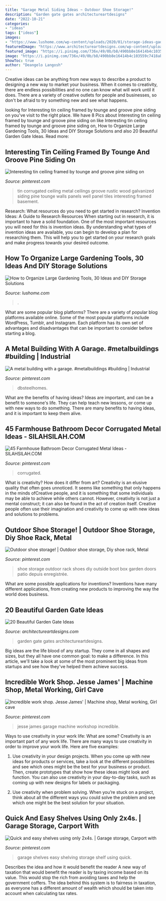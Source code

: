 ```yaml
---
title: "Garage Metal Siding Ideas ~ Outdoor Shoe Storage!"
description: "Garden gate gates architectureartdesigns"
date: "2022-10-21"
categories:
- "ideas"
tags: ["ideas"]
images:
- "https://www.lushome.com/wp-content/uploads/2020/01/storage-ideas-gadening-tools-11.jpg"
featuredImage: "https://www.architectureartdesigns.com/wp-content/uploads/2013/03/Gates-ArchitectureArtDesigns-6.jpg"
featured_image: "https://i.pinimg.com/736x/49/0b/b8/490bb8e16414b4c103559c7418abaff6--outdoor-shoe-storage-garden.jpg"
image: "https://i.pinimg.com/736x/49/0b/b8/490bb8e16414b4c103559c7418abaff6--outdoor-shoe-storage-garden.jpg"
ShowToc: true
author: "Deangelo Langosh"
---
```



Creative ideas can be anything from new ways to describe a product to designing a new way to market your business. When it comes to creativity, there are endless possibilities and no one can know what will work until it does. There are a variety of creative outlets for people and businesses, so don't be afraid to try something new and see what happens.

	

		
looking for Interesting tin ceiling framed by tounge and groove pine siding on you've visit to the right place. We have 8 Pics about Interesting tin ceiling framed by tounge and groove pine siding on like Interesting tin ceiling framed by tounge and groove pine siding on, How to Organize Large Gardening Tools, 30 Ideas and DIY Storage Solutions and also 20 Beautiful Garden Gate Ideas. Read more:
		
    
## Interesting Tin Ceiling Framed By Tounge And Groove Pine Siding On

<img loading=lazy src="https://i.pinimg.com/736x/3e/19/71/3e19710f7e00b72ea75560b3fcb0bf11--tin-on-walls-corrugated-tin.jpg?b=t" onerror="this.onerror=null;this.src='https://tse3.mm.bing.net/th?id=OIP.pXPdBAC9qx1rF6wT90raLQHaJ6&amp;pid=15.1';" alt="Interesting tin ceiling framed by tounge and groove pine siding on">

_Source: pinterest.com_

>tin corrugated ceiling metal ceilings groove rustic wood galvanized siding pine tounge walls panels well panel tiles interesting framed basement. 

	

Research: What resources do you need to get started in research?
Invention Ideas: A Guide to Research Resources
When starting out in research, it is important to have a solid foundation. One of the most important resources you will need for this is invention ideas. By understanding what types of invention ideas are available, you can begin to develop a plan for researching them. This will help you to get started on your research goals and make progress towards your desired outcome.

    
## How To Organize Large Gardening Tools, 30 Ideas And DIY Storage Solutions

<img loading=lazy src="https://www.lushome.com/wp-content/uploads/2020/01/storage-ideas-gadening-tools-11.jpg" onerror="this.onerror=null;this.src='https://tse2.mm.bing.net/th?id=OIP.1GGCyq0UV2ovxBIfGfxOiwHaJ3&amp;pid=15.1';" alt="How to Organize Large Gardening Tools, 30 Ideas and DIY Storage Solutions">

_Source: lushome.com_

>. 

	

What are some popular blog platforms?
There are a variety of popular blog platforms available online. Some of the most popular platforms include WordPress, Tumblr, and Instagram. Each platform has its own set of advantages and disadvantages that can be important to consider before starting a blog.

    
## A Metal Building With A Garage. #metalbuildings #building | Industrial

<img loading=lazy src="https://i.pinimg.com/736x/12/f9/9f/12f99f1f948bf817cbd908874ad9274a.jpg" onerror="this.onerror=null;this.src='https://tse3.mm.bing.net/th?id=OIP.v1qsc1Xu00yhaWcIoc0TkwHaKe&amp;pid=15.1';" alt="A metal building with a garage. #metalbuildings #building | Industrial">

_Source: pinterest.com_

>dbsteelhomes. 

	

What are the benefits of having ideas?
Ideas are important, and can be a benefit to someone's life. They can help teach new lessons, or come up with new ways to do something. There are many benefits to having ideas, and it is important to keep them alive.

    
## 45 Farmhouse Bathroom Decor Corrugated Metal Ideas - SILAHSILAH.COM

<img loading=lazy src="https://i.pinimg.com/736x/ee/ad/0e/eead0e016e5cdd3e261218b6e7819014.jpg" onerror="this.onerror=null;this.src='https://tse1.mm.bing.net/th?id=OIP.VYxgpa2S78Q3lnuFTGitjAHaJ6&amp;pid=15.1';" alt="45 Farmhouse Bathroom Decor Corrugated Metal Ideas - SILAHSILAH.COM">

_Source: pinterest.com_

>corrugated. 

	

What is creativity? How does it differ from art?
Creativity is an elusive quality that often goes unnoticed. It seems like something that only happens in the minds ofCreative people, and it is something that some individuals may be able to achieve while others cannot. However, creativity is not just a mental construct; it can also be found in the act of creation itself. Creative people often use their imagination and creativity to come up with new ideas and solutions to problems.

    
## Outdoor Shoe Storage! | Outdoor Shoe Storage, Diy Shoe Rack, Metal

<img loading=lazy src="https://i.pinimg.com/736x/49/0b/b8/490bb8e16414b4c103559c7418abaff6--outdoor-shoe-storage-garden.jpg" onerror="this.onerror=null;this.src='https://tse4.mm.bing.net/th?id=OIP.6lJ_PsL1oNvyIxA4gKR0bQHaJ3&amp;pid=15.1';" alt="Outdoor shoe storage! | Outdoor shoe storage, Diy shoe rack, Metal">

_Source: pinterest.com_

>shoe storage outdoor rack shoes diy outside boot box garden doors patio depuis enregistrée. 

	

What are some possible applications for inventions?
Inventions have many different applications, from creating new products to improving the way the world does business.

    
## 20 Beautiful Garden Gate Ideas

<img loading=lazy src="https://www.architectureartdesigns.com/wp-content/uploads/2013/03/Gates-ArchitectureArtDesigns-6.jpg" onerror="this.onerror=null;this.src='https://tse3.mm.bing.net/th?id=OIP.SGeevEAtPGw3-zs_8P6foQAAAA&amp;pid=15.1';" alt="20 Beautiful Garden Gate Ideas">

_Source: architectureartdesigns.com_

>garden gate gates architectureartdesigns. 

	

Big ideas are the life blood of any startup. They come in all shapes and sizes, but they all have one common goal: to make a difference. In this article, we'll take a look at some of the most prominent big ideas from startups and see how they've helped them achieve success.

    
## Incredible Work Shop. Jesse James&#039; | Machine Shop, Metal Working, Girl Cave

<img loading=lazy src="https://i.pinimg.com/736x/25/3a/64/253a64f7ec2a6ca915137b0ec9051eaa--garage-shop-garage-workshop.jpg" onerror="this.onerror=null;this.src='https://tse2.mm.bing.net/th?id=OIP.pnl_6-njvyRXSXpVnmzQzQHaJ4&amp;pid=15.1';" alt="Incredible work shop. Jesse James&#039; | Machine shop, Metal working, Girl cave">

_Source: pinterest.com_

>jesse james garage machine workshop incredible. 

	

Ways to use creativity in your work life: What are some?
Creativity is an important part of any work life. There are many ways to use creativity in order to improve your work life. Here are five examples: 
1. Use creativity in your design projects. When you come up with new ideas for products or services, take a look at the different possibilities and see which ones might be the best for your business or product. Then, create prototypes that show how these ideas might look and function. You can also use creativity in your day-to-day tasks, such as coming up with new designs for labels or packaging. 

2. Use creativity when problem solving. When you’re stuck on a project, think about all the different ways you could solve the problem and see which one might be the best solution for your situation.

    
## Quick And Easy Shelves Using Only 2x4s. | Garage Storage, Carport With

<img loading=lazy src="https://i.pinimg.com/736x/34/5c/76/345c76bcb66d0e83db70f5f9a59b65de--easy-shelves.jpg" onerror="this.onerror=null;this.src='https://tse1.mm.bing.net/th?id=OIP.y1PRl2OFoLpePzRucw25ZwHaJ3&amp;pid=15.1';" alt="Quick and easy shelves using only 2x4s. | Garage storage, Carport with">

_Source: pinterest.com_

>garage shelves easy shelving storage shelf using quick. 

	

Describes the idea and how it would benefit the reader
A new way of taxation that would benefit the reader is by taxing income based on its value. This would stop the rich from avoiding taxes and help the government coffers. The idea behind this system is to fairness in taxation, as everyone has a different amount of wealth which should be taken into account when calculating tax rates.


